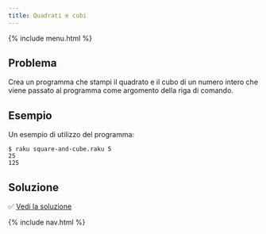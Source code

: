 ```yaml
---
title: Quadrati e cubi
---
```


{% include menu.html %}

## Problema

Crea un programma che stampi il quadrato e il cubo di un numero intero che viene passato al programma come argomento della riga di comando.

## Esempio

Un esempio di utilizzo del programma:

```console
$ raku square-and-cube.raku 5
25
125
```

## Soluzione

✅ [Vedi la soluzione](solution)

{% include nav.html %}